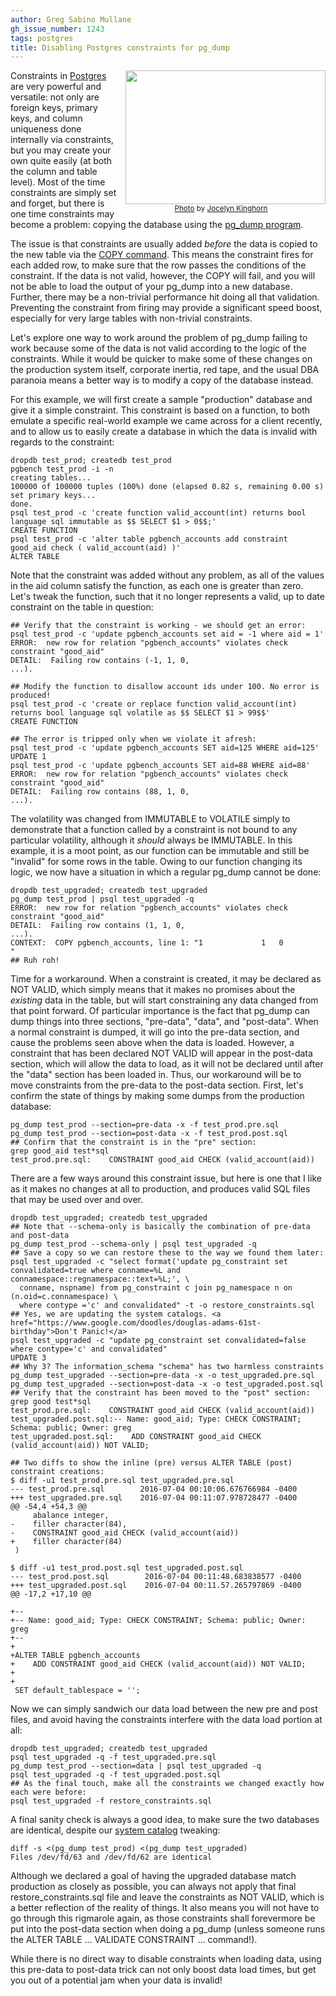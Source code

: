 ```yaml
---
author: Greg Sabino Mullane
gh_issue_number: 1243
tags: postgres
title: Disabling Postgres constraints for pg_dump
---
```




<div class="separator" style="clear: both; float: right; text-align: center;"><a href="/blog/2016/07/13/disabling-postgres-constraints-for/image-0-big.jpeg" imageanchor="1" style="clear: right; margin-bottom: 1em; margin-left: 1em;"><img border="0" height="214" id="jA0EBAMChzm+tKZB3H1gyTmVfCRHS4otffhMjrBmP9+8cv7edF+qqTG1SnC7KYRpMDHK8xT+Wlq8Qnv0JM23KZ5BBFn6NeMLcjo==wAGQ" src="/blog/2016/07/13/disabling-postgres-constraints-for/image-0.jpeg" width="320"/></a><br/><small><a href="https://flic.kr/p/ieEvjB">Photo</a> by <a href="https://www.flickr.com/photos/joceykinghorn/">Jocelyn Kinghorn</a></small></div>

Constraints in [Postgres](https://www.postgresql.org/) are very powerful and versatile: 
not only are foreign keys, primary keys, and column uniqueness done internally 
via constraints, but you may create your own quite easily (at both the column and table 
level). Most of the time constraints are simply set and forget, but there is one time 
constraints may become a problem: copying the database using the 
[pg_dump program](https://www.postgresql.org/docs/current/static/app-pgdump.html).

The issue is that constraints are usually added *before* the data is copied to the 
new table via the [COPY command](https://www.postgresql.org/docs/current/static/sql-copy.html). This means the constraint fires for each added row, 
to make sure that the row passes the conditions of the constraint. If the data is 
not valid, however, the COPY will fail, and you will not be able to load the output 
of your pg_dump into a new database. Further, there may be a non-trivial performance 
hit doing all that validation. Preventing the constraint from firing may provide 
a significant speed boost, especially for very large tables with non-trivial 
constraints.

Let's explore one way to work around the problem of pg_dump failing to work 
because some of the data is not valid according to the logic of the constraints.
While it would be quicker to make some of these changes on the production 
system itself, corporate inertia, red tape, and the usual DBA paranoia 
means a better way is to modify a copy of the database instead.

For this example, we will first create a sample "production" database and give it a simple constraint. 
This constraint is based on a function, to both emulate a specific real-world example we came across 
for a client recently, and to allow us to easily create a database in which the data is invalid 
with regards to the constraint:

```
dropdb test_prod; createdb test_prod
pgbench test_prod -i -n
creating tables...
100000 of 100000 tuples (100%) done (elapsed 0.82 s, remaining 0.00 s)
set primary keys...
done.
psql test_prod -c 'create function valid_account(int) returns bool language sql immutable as $$ SELECT $1 > 0$$;'
CREATE FUNCTION
psql test_prod -c 'alter table pgbench_accounts add constraint good_aid check ( valid_account(aid) )'
ALTER TABLE
```

Note that the constraint was added without any problem, as all of the values in the aid column 
satisfy the function, as each one is greater than zero. Let's tweak the function, such that it no 
longer represents a valid, up to date constraint on the table in question:

```
## Verify that the constraint is working - we should get an error:
psql test_prod -c 'update pgbench_accounts set aid = -1 where aid = 1'
ERROR:  new row for relation "pgbench_accounts" violates check constraint "good_aid"
DETAIL:  Failing row contains (-1, 1, 0,                                         ...).

## Modify the function to disallow account ids under 100. No error is produced!
psql test_prod -c 'create or replace function valid_account(int) returns bool language sql volatile as $$ SELECT $1 > 99$$'
CREATE FUNCTION

## The error is tripped only when we violate it afresh:
psql test_prod -c 'update pgbench_accounts SET aid=125 WHERE aid=125'
UPDATE 1
psql test_prod -c 'update pgbench_accounts SET aid=88 WHERE aid=88'
ERROR:  new row for relation "pgbench_accounts" violates check constraint "good_aid"
DETAIL:  Failing row contains (88, 1, 0,                                         ...).
```

The volatility was changed from IMMUTABLE to VOLATILE simply to demonstrate that a function called 
by a constraint is not bound to any particular volatility, although it *should* always be IMMUTABLE. In 
this example, it is a moot point, as our function can be immutable and still be "invalid" for some rows 
in the table. Owing to our function changing its logic, we now have a situation in which a regular pg_dump cannot be done:

```
dropdb test_upgraded; createdb test_upgraded
pg_dump test_prod | psql test_upgraded -q
ERROR:  new row for relation "pgbench_accounts" violates check constraint "good_aid"
DETAIL:  Failing row contains (1, 1, 0,                                          ...).
CONTEXT:  COPY pgbench_accounts, line 1: "1             1   0          "
## Ruh roh!
```

Time for a workaround. When a constraint is created, it may be declared as NOT VALID, which simply means 
that it makes no promises about the *existing* data in the table, but will start constraining any data 
changed from that point forward. Of particular importance is the fact that pg_dump can dump things into 
three sections, "pre-data", "data", and "post-data". When a normal constraint is dumped, it will go into 
the pre-data section, and cause the problems seen above when the data is loaded. However, a constraint that 
has been declared NOT VALID will appear in the post-data section, which will allow the data to load, as it 
will not be declared until after the "data" section has been loaded in. Thus, our workaround will be to 
move constraints from the pre-data to the post-data section. First, let's confirm the state of things by 
making some dumps from the production database:

```
pg_dump test_prod --section=pre-data -x -f test_prod.pre.sql
pg_dump test_prod --section=post-data -x -f test_prod.post.sql
## Confirm that the constraint is in the "pre" section:
grep good_aid test*sql
test_prod.pre.sql:    CONSTRAINT good_aid CHECK (valid_account(aid))
```

There are a few ways around this constraint issue, but here is one that I like as 
it makes no changes at all to production, and produces valid SQL files that may be 
used over and over.

```
dropdb test_upgraded; createdb test_upgraded
## Note that --schema-only is basically the combination of pre-data and post-data
pg_dump test_prod --schema-only | psql test_upgraded -q
## Save a copy so we can restore these to the way we found them later:
psql test_upgraded -c "select format('update pg_constraint set convalidated=true where conname=%L and connamespace::regnamespace::text=%L;', \
  conname, nspname) from pg_constraint c join pg_namespace n on (n.oid=c.connamespace) \
  where contype ='c' and convalidated" -t -o restore_constraints.sql
## Yes, we are updating the system catalogs. <a href="https://www.google.com/doodles/douglas-adams-61st-birthday">Don't Panic!</a>
psql test_upgraded -c "update pg_constraint set convalidated=false where contype='c' and convalidated"
UPDATE 3
## Why 3? The information_schema "schema" has two harmless constraints
pg_dump test_upgraded --section=pre-data -x -o test_upgraded.pre.sql
pg_dump test_upgraded --section=post-data -x -o test_upgraded.post.sql
## Verify that the constraint has been moved to the "post" section:
grep good test*sql
test_prod.pre.sql:    CONSTRAINT good_aid CHECK (valid_account(aid))
test_upgraded.post.sql:-- Name: good_aid; Type: CHECK CONSTRAINT; Schema: public; Owner: greg
test_upgraded.post.sql:    ADD CONSTRAINT good_aid CHECK (valid_account(aid)) NOT VALID;
```

```
## Two diffs to show the inline (pre) versus ALTER TABLE (post) constraint creations:
$ diff -u1 test_prod.pre.sql test_upgraded.pre.sql 
--- test_prod.pre.sql        2016-07-04 00:10:06.676766984 -0400
+++ test_upgraded.pre.sql    2016-07-04 00:11:07.978728477 -0400
@@ -54,4 +54,3 @@
     abalance integer,
-    filler character(84),
-    CONSTRAINT good_aid CHECK (valid_account(aid))
+    filler character(84)
 )

$ diff -u1 test_prod.post.sql test_upgraded.post.sql 
--- test_prod.post.sql        2016-07-04 00:11:48.683838577 -0400
+++ test_upgraded.post.sql    2016-07-04 00:11.57.265797869 -0400
@@ -17,2 +17,10 @@
 
+--
+-- Name: good_aid; Type: CHECK CONSTRAINT; Schema: public; Owner: greg
+--
+
+ALTER TABLE pgbench_accounts
+    ADD CONSTRAINT good_aid CHECK (valid_account(aid)) NOT VALID;
+
+
 SET default_tablespace = '';
```

Now we can simply sandwich our data load between the new pre and post files, and avoid 
having the constraints interfere with the data load portion at all:

```
dropdb test_upgraded; createdb test_upgraded
psql test_upgraded -q -f test_upgraded.pre.sql
pg_dump test_prod --section=data | psql test_upgraded -q
psql test_upgraded -q -f test_upgraded.post.sql
## As the final touch, make all the constraints we changed exactly how each were before:
psql test_upgraded -f restore_constraints.sql
```

A final sanity check is always a good idea, to make sure the two databases are identical, 
despite our [system catalog](https://www.postgresql.org/docs/current/static/catalogs.html) tweaking:

```
diff -s <(pg_dump test_prod) <(pg_dump test_upgraded)
Files /dev/fd/63 and /dev/fd/62 are identical
```

Although we declared a goal of having the upgraded database match production as closely as possible, 
you can always not apply that final restore_constraints.sql file and leave the constraints as 
NOT VALID, which is a better reflection of the reality of things. It also means you will not 
have to go through this rigmarole again, as those constraints shall forevermore be put into 
the post-data section when doing a pg_dump (unless someone runs the ALTER TABLE ... VALIDATE CONSTRAINT ...
command!).

While there is no direct way to disable constraints when loading data, using this pre-data to 
post-data trick can not only boost data load times, but get you out of a potential jam when 
your data is invalid!


